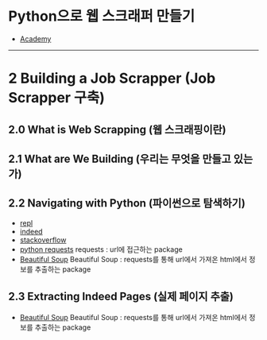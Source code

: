 # Python으로 웹 스크래퍼 만들기
- [Academy](https://academy.nomadcoders.co/courses/enrolled/681401)

---

# 2 Building a Job Scrapper (Job Scrapper 구축)

## 2.0 What is Web Scrapping (웹 스크래핑이란)

## 2.1 What are We Building (우리는 무엇을 만들고 있는가)

## 2.2 Navigating with Python (파이썬으로 탐색하기)
- [repl](https://repl.it/)
- [indeed](http://indeed.com/jobs?q=python&limit=50)
- [stackoverflow](https://www.stackoverflow.com/jobs?q=python)
- [python requests](https://github.com/psf/requests) 
requests : url에 접근하는 package
- [Beautiful Soup](https://www.crummy.com/software/BeautifulSoup/bs4/doc/)
Beautiful Soup : requests를 통해 url에서 가져온 html에서 정보를 추출하는 package

## 2.3 Extracting Indeed Pages (실제 페이지 추출)
- [Beautiful Soup](https://www.crummy.com/software/BeautifulSoup/bs4/doc/)
Beautiful Soup : requests를 통해 url에서 가져온 html에서 정보를 추출하는 package
